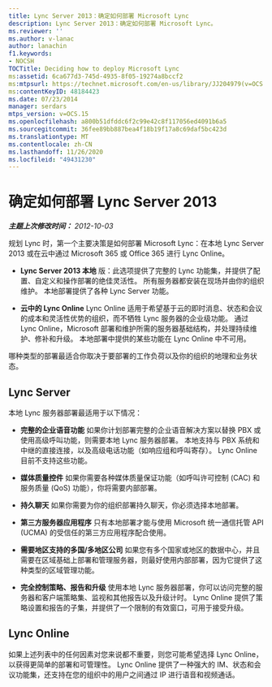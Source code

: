 ```yaml
---
title: Lync Server 2013：确定如何部署 Microsoft Lync
description: Lync Server 2013：确定如何部署 Microsoft Lync。
ms.reviewer: ''
ms.author: v-lanac
author: lanachin
f1.keywords:
- NOCSH
TOCTitle: Deciding how to deploy Microsoft Lync
ms:assetid: 6ca677d3-745d-4935-8f05-19274a8bccf2
ms:mtpsurl: https://technet.microsoft.com/en-us/library/JJ204979(v=OCS.15)
ms:contentKeyID: 48184423
ms.date: 07/23/2014
manager: serdars
mtps_version: v=OCS.15
ms.openlocfilehash: a800b51dfddc6f2c99e42c8f117056ed4091b6a5
ms.sourcegitcommit: 36fee89bb887bea4f18b19f17a8c69daf5bc423d
ms.translationtype: MT
ms.contentlocale: zh-CN
ms.lasthandoff: 11/26/2020
ms.locfileid: "49431230"
---
```

# <a name="deciding-how-to-deploy-lync-server-2013"></a>确定如何部署 Lync Server 2013

<div data-xmlns="http://www.w3.org/1999/xhtml">

<div class="topic" data-xmlns="http://www.w3.org/1999/xhtml" data-msxsl="urn:schemas-microsoft-com:xslt" data-cs="https://msdn.microsoft.com/">

<div data-asp="https://msdn2.microsoft.com/asp">



</div>

<div id="mainSection">

<div id="mainBody">

<span> </span>

_**主题上次修改时间：** 2012-10-03_

规划 Lync 时，第一个主要决策是如何部署 Microsoft Lync：在本地 Lync Server 2013 或在云中通过 Microsoft 365 或 Office 365 进行 Lync Online。

  - **Lync Server 2013 本地** 版：此选项提供了完整的 Lync 功能集，并提供了配置、自定义和操作部署的绝佳灵活性。 所有服务器都安装在现场并由你的组织维护。 本地部署提供了各种 Lync Server 功能。

  - **云中的 Lync Online** Lync Online 适用于希望基于云的即时消息、状态和会议的成本和灵活性优势的组织，而不牺牲 Lync 服务器的企业级功能。 通过 Lync Online，Microsoft 部署和维护所需的服务器基础结构，并处理持续维护、修补和升级。 本地部署中提供的某些功能在 Lync Online 中不可用。

哪种类型的部署最适合你取决于要部署的工作负荷以及你的组织的地理和业务状态。

<div>

## <a name="lync-server"></a>Lync Server

本地 Lync 服务器部署最适用于以下情况：

  - **完整的企业语音功能**   如果你计划部署完整的企业语音解决方案以替换 PBX 或使用高级呼叫功能，则需要本地 Lync 服务器部署。 本地支持与 PBX 系统和中继的直接连接，以及高级电话功能（如响应组和呼叫寄存）。 Lync Online 目前不支持这些功能。

  - **媒体质量控件**   如果你需要各种媒体质量保证功能（如呼叫许可控制 (CAC) 和服务质量 (QoS) 功能），你将需要内部部署。

  - **持久聊天**   如果你需要为你的组织部署持久聊天，你必须选择本地部署。

  - **第三方服务器应用程序**   只有本地部署才能与使用 Microsoft 统一通信托管 API (UCMA) 的受信任的第三方应用程序配合使用。

  - **需要地区支持的多国/多地区公司**   如果您有多个国家或地区的数据中心，并且需要在区域基础上部署和管理服务器，则最好使用内部部署，因为它提供了这种类型的区域管理功能。

  - **完全控制策略、报告和升级**   使用本地 Lync 服务器部署，你可以访问完整的服务器和客户端策略集、监视和其他报告以及升级计时。 Lync Online 提供了策略设置和报告的子集，并提供了一个限制的有效窗口，可用于接受升级。

</div>

<div>

## <a name="lync-online"></a>Lync Online

如果上述列表中的任何因素对您来说都不重要，则您可能希望选择 Lync Online，以获得更简单的部署和可管理性。 Lync Online 提供了一种强大的 IM、状态和会议功能集，还支持在您的组织中的用户之间通过 IP 进行语音和视频通话。

</div>

</div>

<span> </span>

</div>

</div>

</div>
